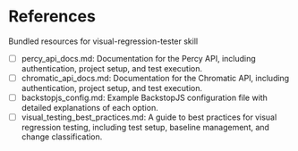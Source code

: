 # References

Bundled resources for visual-regression-tester skill

- [ ] percy_api_docs.md: Documentation for the Percy API, including authentication, project setup, and test execution.
- [ ] chromatic_api_docs.md: Documentation for the Chromatic API, including authentication, project setup, and test execution.
- [ ] backstopjs_config.md: Example BackstopJS configuration file with detailed explanations of each option.
- [ ] visual_testing_best_practices.md: A guide to best practices for visual regression testing, including test setup, baseline management, and change classification.
